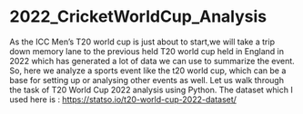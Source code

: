 # 2022_CricketWorldCup_Analysis

As the ICC Men’s T20 world cup is just about to start,we will take a trip down memory lane to the previous held T20 world cup held in England in 2022 which has generated a lot of data we can use to summarize the event. So, here we analyze a sports event like the t20 world cup, which can be a base for setting up or analysing other events as well. Let us walk through the task of T20 World Cup 2022 analysis using Python.
The dataset which I used here is : https://statso.io/t20-world-cup-2022-dataset/

